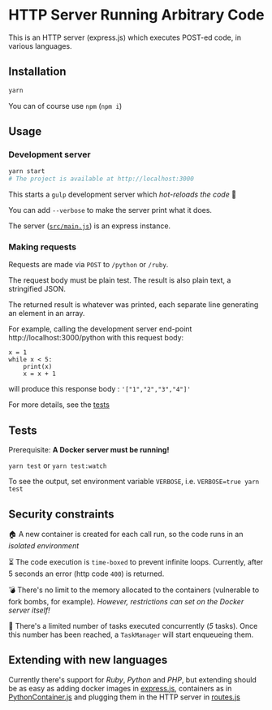 
# HTTP Server Running Arbitrary Code

This is an HTTP server (express.js) which executes POST-ed code,
in various languages.

## Installation
```bash
yarn
```
You can of course use `npm` (`npm i`)

## Usage
### Development server
```bash
yarn start
# The project is available at http://localhost:3000
```
This starts a `gulp` development server which _hot-reloads the code_ :rocket:

You can add `--verbose` to make the server print what it does.

The server ([`src/main.js`](./src/main.js)) is an express instance.

### Making requests
Requests are made via `POST` to `/python` or `/ruby`.

The request body must be plain test. The result is also plain text, a stringified JSON.

The returned result is whatever was printed, each separate line generating an element in an array.

For example, calling the development server end-point http://localhost:3000/python
with this request body:
```
x = 1
while x < 5:
    print(x)
    x = x + 1
```
will produce this response body :
`'["1","2","3","4"]'`


For more details, see the [tests](./tests/rest.spec.js)

## Tests
Prerequisite: __A Docker server must be running!__

`yarn test` or `yarn test:watch`

To see the output, set environment variable `VERBOSE`, i.e. `VERBOSE=true yarn test`

## Security constraints

:house: A new container is created for each call run, so the code runs in an _isolated environment_

:hourglass_flowing_sand: The code execution is `time-boxed` to prevent infinite loops.
Currently, after 5 seconds an error (http code `400`) is returned.

:bomb: There's no limit to the memory allocated to the containers (vulnerable to fork bombs, for example).
_However, restrictions can set on the Docker server itself!_

:vertical_traffic_light: There's a limited number of tasks executed concurrently (_5_ tasks).
Once this number has been reached, a `TaskManager` will start enqueueing them.

## Extending with new languages
Currently there's support for _Ruby_, _Python_ and _PHP_, but extending should be
as easy as adding docker images in [express.js](./src/express.js#L17), containers as in
[PythonContainer.js](./src/containers/PythonContainer.js)
and plugging them in the HTTP server in [routes.js](./src/routes.js#L17)